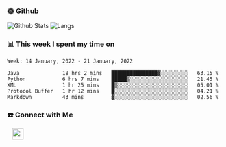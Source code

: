 

<h3> 🌞 Github</h3>

![Github Stats](https://github-readme-stats-beta-lovat.vercel.app/api?username=QiuYukang&count_private=true&show_icons=true&hide=stars)
![Langs](https://github-readme-stats-beta-lovat.vercel.app/api/top-langs/?username=QiuYukang&count_private=true&layout=compact)

<h3> 📊 This week I spent my time on</h3>

<!--START_SECTION:waka-->
```text
Week: 14 January, 2022 - 21 January, 2022

Java              18 hrs 2 mins   ███████████████▓░░░░░░░░░   63.15 % 
Python            6 hrs 7 mins    █████▒░░░░░░░░░░░░░░░░░░░   21.45 % 
XML               1 hr 25 mins    █▒░░░░░░░░░░░░░░░░░░░░░░░   05.01 % 
Protocol Buffer   1 hr 12 mins    █░░░░░░░░░░░░░░░░░░░░░░░░   04.21 % 
Markdown          43 mins         ▓░░░░░░░░░░░░░░░░░░░░░░░░   02.56 % 
```
<!--END_SECTION:waka-->

<!--
<h3>🛠 Tech Stack</h3>

- 💻 &nbsp; Java | C | Matlab | C++ | Python
- 🌐 &nbsp; HTML | CSS | JavaScript | Bootstrap
- 🛢  &nbsp; MySQL | Redis
- 🔧 &nbsp; NS-3 | Git | Markdown
-->

<h3> ☎️ Connect with Me </h3>
&nbsp;&nbsp;
<a href="mailto:b612n@qq.com">
  <img href="mailto:b612n@qq.com" align="center" width="26px" src="https://github.com/TheDudeThatCode/TheDudeThatCode/blob/master/Assets/Gmail.svg" />
</a>

